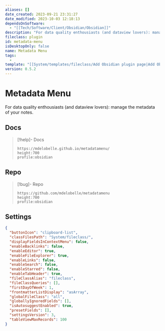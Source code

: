 ```yaml
---
aliases: []
date_created: 2023-09-21 23:31:27
date_modified: 2023-10-03 12:18:13
dependsOnSoftware:
  - "[[Tech/Software/Client/Obsidian/Obsidian]]"
description: "For data quality enthousiasts (and dataview lovers): manage the metadata of your notes."
fileclass: plugin
id: metadata-menu
isDesktopOnly: false
name: Metadata Menu
tags:
  - 
template: "[[System/templates/fileclass/Add Obsidian plugin page|Add Obsidian plugin page]]"
version: 0.5.2
---
```

# Metadata Menu

For data quality enthousiasts (and dataview lovers): manage the metadata of your notes.

## Docs

>[!help]- Docs
>
>```gate  
>https://mdelobelle.github.io/metadatamenu/
>height:700
>profile:obsidian
>```

## Repo

>[!bug]- Repo
>
>```gate  
>https://github.com/mdelobelle/metadatamenu
>height:700
>profile:obsidian
>```

## Settings

```json
{
  "buttonIcon": "clipboard-list",
  "classFilesPath": "System/fileclass/",
  "displayFieldsInContextMenu": false,
  "enableBacklinks": false,
  "enableEditor": true,
  "enableFileExplorer": true,
  "enableLinks": false,
  "enableSearch": false,
  "enableStarred": false,
  "enableTabHeader": true,
  "fileClassAlias": "fileclass",
  "fileClassQueries": [],
  "firstDayOfWeek": 1,
  "frontmatterListDisplay": "asArray",
  "globalFileClass": "all",
  "globallyIgnoredFields": [],
  "isAutosuggestEnabled": true,
  "presetFields": [],
  "settingsVersion": 3,
  "tableViewMaxRecords": 100
}
```
